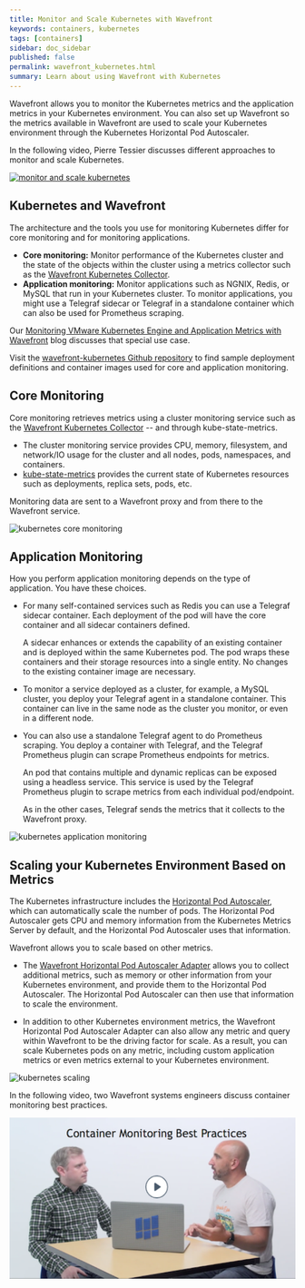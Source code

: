 ```yaml
---
title: Monitor and Scale Kubernetes with Wavefront
keywords: containers, kubernetes
tags: [containers]
sidebar: doc_sidebar
published: false
permalink: wavefront_kubernetes.html
summary: Learn about using Wavefront with Kubernetes
---
```

Wavefront allows you to monitor the Kubernetes metrics and the application metrics in your Kubernetes environment. You can also set up Wavefront so the metrics available in Wavefront are used to scale your Kubernetes environment through the Kubernetes Horizontal Pod Autoscaler.

In the following video, Pierre Tessier discusses different approaches to monitor and scale Kubernetes.

<p><a href="https://www.youtube.com/watch?v=uqknhOpUEqU&index=2&list=PLmp0id7yKiEdaWcjNtGikcyqpNcPNbn_K"><img src="/images/v_kubernetes_pierre.png" style="width: 700px;" alt="monitor and scale kubernetes"/></a>
</p>

## Kubernetes and Wavefront

The architecture and the tools you use for monitoring Kubernetes differ for core monitoring and for monitoring applications.

* **Core monitoring:** Monitor performance of the Kubernetes cluster and the state of the objects within the cluster using a metrics collector such as the [Wavefront Kubernetes Collector](https://github.com/wavefrontHQ/wavefront-kubernetes-collector).
* **Application monitoring:** Monitor applications such as NGNIX, Redis, or MySQL that run in your Kubernetes cluster. To monitor applications, you might use a Telegraf sidecar or Telegraf in a standalone container which can also be used for Prometheus scraping.

Our [Monitoring VMware Kubernetes Engine and Application Metrics with Wavefront](https://www.wavefront.com/monitoring-vmware-kubernetes-engine-and-application-metrics-with-wavefront/) blog discusses that special use case.

Visit the [wavefront-kubernetes Github repository](https://www.github.com/wavefrontHQ/wavefront-kubernetes) to find sample deployment definitions and container images used for core and application monitoring.

## Core Monitoring

Core monitoring retrieves metrics using a cluster monitoring service such as the [Wavefront Kubernetes Collector](https://github.com/wavefrontHQ/wavefront-kubernetes-collector) -- and through kube-state-metrics.
* The cluster monitoring service provides CPU, memory, filesystem, and network/IO usage for the cluster and all nodes, pods, namespaces, and containers.
* [kube-state-metrics](https://github.com/kubernetes/kube-state-metrics) provides the current state of Kubernetes resources such as deployments, replica sets, pods, etc.

Monitoring data are sent to a Wavefront proxy and from there to the Wavefront service.

![kubernetes core monitoring](/images/kubernetes_core.svg)

## Application Monitoring

How you perform application monitoring depends on the type of application. You have these choices.
* For many self-contained services such as Redis you can use a Telegraf sidecar container. Each deployment of the pod will have the core container and all sidecar containers defined.

  A sidecar enhances or extends the capability of an existing container and is deployed within the same Kubernetes pod. The pod wraps these containers and their storage resources into a single entity. No changes to the existing container image are necessary.

* To monitor a service deployed as a cluster, for example, a MySQL cluster, you deploy your Telegraf agent in a standalone container. This container can live in the same node as the cluster you monitor, or even in a different node.
* You can also use a standalone Telegraf agent to do Prometheus scraping. You deploy a container with Telegraf, and the Telegraf Prometheus plugin can scrape Prometheus endpoints for metrics.

  An pod that contains multiple and dynamic replicas can be exposed using a headless service. This service is used by the Telegraf Prometheus plugin to scrape metrics from each individual pod/endpoint.

  As in the other cases, Telegraf sends the metrics that it collects to the Wavefront proxy.

![kubernetes application monitoring](/images/kubernetes_apps.svg)

## Scaling your Kubernetes Environment Based on Metrics

The Kubernetes infrastructure includes the [Horizontal Pod Autoscaler](https://kubernetes.io/docs/tasks/run-application/horizontal-pod-autoscale/), which can automatically scale the number of pods. The Horizontal Pod Autoscaler gets CPU and memory information from the Kubernetes Metrics Server by default, and the Horizontal Pod Autoscaler uses that information.

Wavefront allows you to scale based on other metrics.

* The [Wavefront Horizontal Pod Autoscaler Adapter](https://www.github.com/wavefrontHQ/wavefront-kubernetes-adapter) allows you to collect additional metrics, such as memory or other information from your Kubernetes environment, and provide them to the Horizontal Pod Autoscaler. The Horizontal Pod Autoscaler can then use that information to scale the environment.

* In addition to other Kubernetes environment metrics, the Wavefront Horizontal Pod Autoscaler Adapter can also allow any metric and query within Wavefront to be the driving factor for scale. As a result, you can scale Kubernetes pods on any metric, including custom application metrics or even metrics external to your Kubernetes environment.

![kubernetes scaling](/images/kubernetes_scaling.svg)

In the following video, two Wavefront systems engineers discuss container monitoring best practices.

<p><a href="https://www.youtube.com/watch?v=_XYr1hlQqfI&list=PLmp0id7yKiEdaWcjNtGikcyqpNcPNbn_K&index=1"><img src="/images/v_container_monitoring.png" style="width: 700px;" alt="container monitoring best practice"/></a>
</p>
